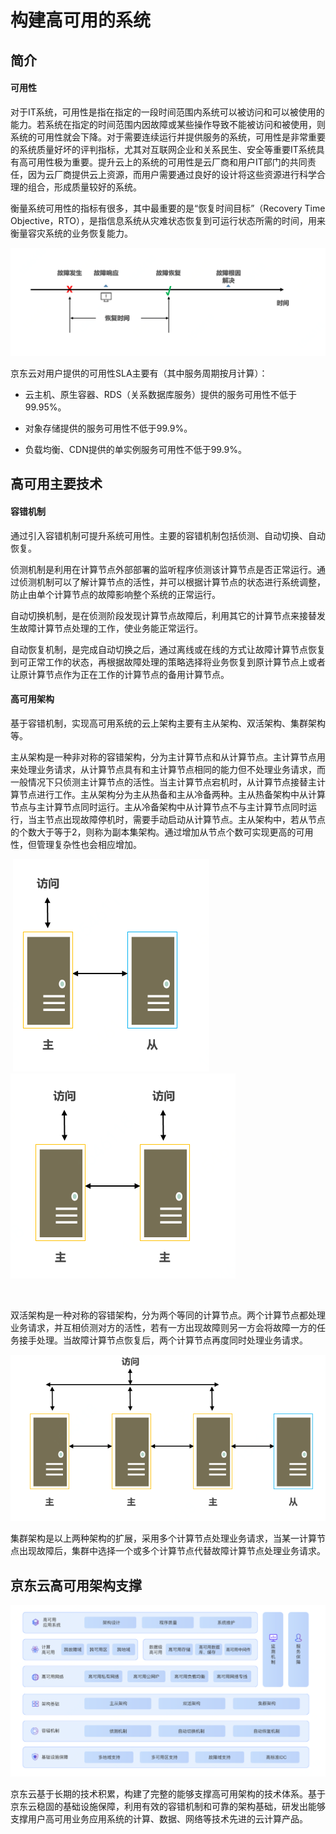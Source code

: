 # 构建高可用的系统

## 简介

#### 可用性

对于IT系统，可用性是指在指定的一段时间范围内系统可以被访问和可以被使用的能力。若系统在指定的时间范围内因故障或某些操作导致不能被访问和被使用，则系统的可用性就会下降。对于需要连续运行并提供服务的系统，可用性是非常重要的系统质量好坏的评判指标，尤其对互联网企业和关系民生、安全等重要IT系统具有高可用性极为重要。提升云上的系统的可用性是云厂商和用户IT部门的共同责任，因为云厂商提供云上资源，而用户需要通过良好的设计将这些资源进行科学合理的组合，形成质量较好的系统。

衡量系统可用性的指标有很多，其中最重要的是“恢复时间目标”（Recovery Time Objective，RTO），是指信息系统从灾难状态恢复到可运行状态所需的时间，用来衡量容灾系统的业务恢复能力。

![可用-1.png](../../../../image/whitepaper/可用-1.png)                                 

京东云对用户提供的可用性SLA主要有（其中服务周期按月计算）：

- 云主机、原生容器、RDS（关系数据库服务）提供的服务可用性不低于99.95%。

- 对象存储提供的服务可用性不低于99.9%。

- 负载均衡、CDN提供的单实例服务可用性不低于99.9%。



## 高可用主要技术

#### 容错机制

通过引入容错机制可提升系统可用性。主要的容错机制包括侦测、自动切换、自动恢复。

侦测机制是利用在计算节点外部部署的监听程序侦测该计算节点是否正常运行。通过侦测机制可以了解计算节点的活性，并可以根据计算节点的状态进行系统调整，防止由单个计算节点的故障影响整个系统的正常运行。

自动切换机制，是在侦测阶段发现计算节点故障后，利用其它的计算节点来接替发生故障计算节点处理的工作，使业务能正常运行。

自动恢复机制，是完成自动切换之后，通过离线或在线的方式让故障计算节点恢复到可正常工作的状态，再根据故障处理的策略选择将业务恢复到原计算节点上或者让原计算节点作为正在工作的计算节点的备用计算节点。

#### 高可用架构

基于容错机制，实现高可用系统的云上架构主要有主从架构、双活架构、集群架构等。

主从架构是一种非对称的容错架构，分为主计算节点和从计算节点。主计算节点用来处理业务请求，从计算节点具有和主计算节点相同的能力但不处理业务请求，而一般情况下只侦测主计算节点的活性。当主计算节点宕机时，从计算节点接替主计算节点进行工作。主从架构分为主从热备和主从冷备两种。主从热备架构中从计算节点与主计算节点同时运行。主从冷备架构中从计算节点不与主计算节点同时运行，当主节点出现故障停机时，需要手动启动从计算节点。主从架构中，若从节点的个数大于等于2，则称为副本集架构。通过增加从节点个数可实现更高的可用性，但管理复杂性也会相应增加。

​        ![可用-2-主从架构](../../../../image/whitepaper/可用-2-主从架构.png)       ![可用-3-双活](../../../../image/whitepaper/可用-3-双活.png)

​                               

双活架构是一种对称的容错架构，分为两个等同的计算节点。两个计算节点都处理业务请求，并互相侦测对方的活性，若有一方出现故障则另一方会将故障一方的任务接手处理。当故障计算节点恢复后，两个计算节点再度同时处理业务请求。

   ![可用-4-集群](../../../../image/whitepaper/可用-4-集群.png)

集群架构是以上两种架构的扩展，采用多个计算节点处理业务请求，当某一计算节点出现故障后，集群中选择一个或多个计算节点代替故障计算节点处理业务请求。

## 京东云高可用架构支撑

   ![可用-5-架构](../../../../image/whitepaper/可用-5-架构.png)

京东云基于长期的技术积累，构建了完整的能够支撑高可用架构的技术体系。基于京东云稳固的基础设施保障，利用有效的容错机制和可靠的架构基础，研发出能够支撑用户高可用业务应用系统的计算、数据、网络等技术先进的云计算产品。
